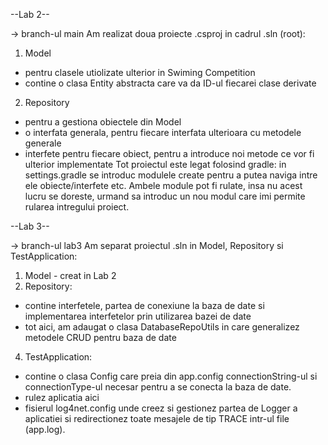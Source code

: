 --Lab 2--

-> branch-ul main
Am realizat doua proiecte .csproj in cadrul .sln (root):
1. Model
- pentru clasele utiolizate ulterior in Swiming Competition
- contine o clasa Entity abstracta care va da ID-ul fiecarei clase derivate
2. Repository
- pentru a gestiona obiectele din Model
- o interfata generala, pentru fiecare interfata ulterioara cu metodele generale
- interfete pentru fiecare obiect, pentru a introduce noi metode ce vor fi ulterior implementate
Tot proiectul este legat folosind gradle: in settings.gradle se introduc modulele create pentru a putea naviga intre ele obiecte/interfete etc.
Ambele module pot fi rulate, insa nu acest lucru se doreste,  urmand sa introduc un nou modul care imi permite rularea intregului proiect.

--Lab 3--

-> branch-ul lab3
Am separat proiectul .sln in Model, Repository si TestApplication:
1. Model - creat in Lab 2
2. Repository:
- contine interfetele, partea de conexiune la baza de date si implementarea interfetelor prin utilizarea bazei de date
- tot aici, am adaugat o clasa DatabaseRepoUtils in care generalizez metodele CRUD pentru baza de date
4. TestApplication:
- contine o clasa Config care preia din app.config connectionString-ul si connectionType-ul necesar pentru a se conecta la baza de date.
- rulez aplicatia aici
- fisierul log4net.config unde creez si gestionez partea de Logger a aplicatiei si redirectionez toate mesajele de tip TRACE intr-ul file (app.log).
